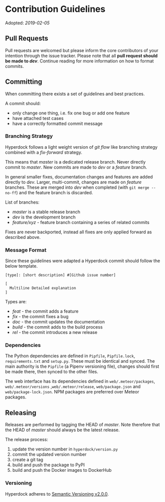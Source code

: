 # Contribution Guidelines
Adopted: *2019-02-05*

## Pull Requests

Pull requests are welcomed but please inform the core contributors of your intention through the issue tracker. Please note that all **pull request should be made to *dev***. Continue reading for more information on how to format commits.

## Committing
When committing there exists a set of guidelines and best practices.

A commit should:
  - only change one thing, i.e. fix one bug or add one feature
  - have attached test cases
  - have a correctly formatted commit message

### Branching Strategy

Hyperdock follows a light weight version of *git flow* like branching strategy combined with a *fix-forward* strategy.

This means that *master* is a dedicated release branch. Never directly commit to *master*. New commits are made to *dev* or a *feature* branch.

In general smaller fixes, documentation changes and features are added directly to *dev*. Larger, multi-commit, changes are made on *feature* branches. These are merged into *dev* when completed (with `git merge --no-ff`) and the feature branch is discarded.

List of branches:

  - *master* is a stable release branch
  - *dev* is the development branch
  - *feature/xyz* - feature branch containing a series of related commits

Fixes are never backported, instead all fixes are only applied forward as described above.

###  Message Format

Since these guidelines were adapted a Hyperdock commit should follow the below template.

```
[type]: [short description] #[Github issue number]

[
  Multiline Detailed explanation
]
```

Types are:
 - *feat* - the commit adds a feature
 - *fix* - the commit fixes a bug
 - *doc* - the commit updates the documentation
 - *build* - the commit adds to the build process
 - *rel* - the commit introduces a new release

### Dependencies

The Python dependencies are defined in `Pipfile`, `Pipfile.lock`, `requirements.txt` and `setup.py`. These must be identical and synced. The main authority is the `Pipfile` (a Pipenv versioning file), changes should first be made there, then synced to the other files.

The web interface has its dependencies defined in `web/.meteor/packages`, `web/.meteor/versions` ,`web/.meteor/release`,  `web/package.json` and `web/package-lock.json`. NPM packages are preferred over Meteor packages.

## Releasing

Releases are performed by tagging the HEAD of *master*. Note therefore that the HEAD of *master* should always be the latest release.

The release process:
  1. update the version number in `hyperdock/version.py`
  2. commit the updated version number
  3. create a git tag
  4. build and push the package to PyPI
  5. build and push the Docker images to DockerHub

### Versioning

Hyperdock adheres to [Semantic Versioning v2.0.0](https://semver.org/spec/v2.0.0.html).
